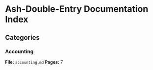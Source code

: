 # Ash-Double-Entry Documentation Index

## Categories

### Accounting
**File:** `accounting.md`
**Pages:** 7
